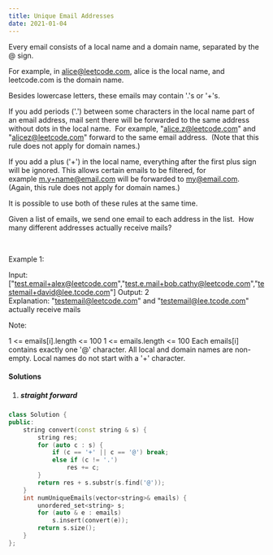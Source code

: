 ```yaml
---
title: Unique Email Addresses
date: 2021-01-04
---
```

Every email consists of a local name and a domain name, separated by the @ sign.

For example, in alice@leetcode.com, alice is the local name, and leetcode.com is the domain name.

Besides lowercase letters, these emails may contain '.'s or '+'s.

If you add periods ('.') between some characters in the local name part of an email address, mail sent there will be forwarded to the same address without dots in the local name.  For example, "alice.z@leetcode.com" and "alicez@leetcode.com" forward to the same email address.  (Note that this rule does not apply for domain names.)

If you add a plus ('+') in the local name, everything after the first plus sign will be ignored. This allows certain emails to be filtered, for example m.y+name@email.com will be forwarded to my@email.com.  (Again, this rule does not apply for domain names.)

It is possible to use both of these rules at the same time.

Given a list of emails, we send one email to each address in the list.  How many different addresses actually receive mails? 

 

Example 1:

Input: ["test.email+alex@leetcode.com","test.e.mail+bob.cathy@leetcode.com","testemail+david@lee.tcode.com"]
Output: 2
Explanation: "testemail@leetcode.com" and "testemail@lee.tcode.com" actually receive mails
 

Note:

1 <= emails[i].length <= 100
1 <= emails.length <= 100
Each emails[i] contains exactly one '@' character.
All local and domain names are non-empty.
Local names do not start with a '+' character.

#### Solutions

1. ##### straight forward

```cpp
class Solution {
public:
    string convert(const string & s) {
        string res;
        for (auto c : s) {
            if (c == '+' || c == '@') break;
            else if (c != '.')
                res += c;
        }
        return res + s.substr(s.find('@'));
    }
    int numUniqueEmails(vector<string>& emails) {
        unordered_set<string> s;
        for (auto & e : emails)
            s.insert(convert(e));
        return s.size();
    }
};
```
